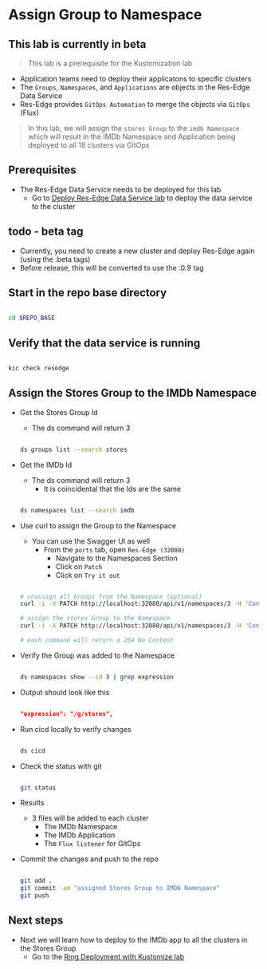 # Assign Group to Namespace

## This lab is currently in beta

> This lab is a prerequisite for the Kustomization lab

- Application teams need to deploy their applicatons to specific clusters
- The `Groups`, `Namespaces`, and `Applications` are objects in the Res-Edge Data Service
- Res-Edge provides `GitOps Automation` to merge the objects via `GitOps` (Flux)

> In this lab, we will assign the `stores Group` to the `imdb Namespace` which will result in the IMDb Namespace and Application being deployed to all 18 clusters via GitOps

## Prerequisites

- The Res-Edge Data Service needs to be deployed for this lab
  - Go to [Deploy Res-Edge Data Service lab](../deploy-res-edge/README.md#inner-loop-with-res-edge) to deploy the data service to the cluster

## todo - beta tag

- Currently, you need to create a new cluster and deploy Res-Edge again (using the :beta tags)
- Before release, this will be converted to use the :0.9 tag

## Start in the repo base directory

  ```bash

  cd $REPO_BASE

  ```

## Verify that the data service is running

  ```bash

  kic check resedge

  ```

## Assign the Stores Group to the IMDb Namespace

- Get the Stores Group Id
  - The ds command will return 3

  ```bash

  ds groups list --search stores

  ```

- Get the IMDb Id
  - The ds command will return 3
    - It is coincidental that the Ids are the same

  ```bash

  ds namespaces list --search imdb

  ```

- Use curl to assign the Group to the Namespace
  - You can use the Swagger UI as well
    - From the `ports` tab, open `Res-Edge (32080)`
      - Navigate to the Namespaces Section
      - Click on `Patch`
      - Click on `Try it out`

  ```bash

  # unassign all Groups from the Namespace (optional)
  curl -i -X PATCH http://localhost:32080/api/v1/namespaces/3 -H 'Content-Type: application/json' -d '{ "expression": null }'

  # assign the stores Group to the Namespace
  curl -i -X PATCH http://localhost:32080/api/v1/namespaces/3 -H 'Content-Type: application/json' -d '{ "expression": "/g/stores" }'

  # each command will return a 204 No Content

  ```

- Verify the Group was added to the Namespace

  ```bash

  ds namespaces show --id 3 | grep expression

  ```

- Output should look like this

  ```json

  "expression": "/g/stores",

  ```

- Run cicd locally to verify changes

  ```bash

  ds cicd

  ```

- Check the status with git

  ```bash

  git status

  ```

- Results
  - 3 files will be added to each cluster
    - The IMDb Namespace
    - The IMDb Application
    - The `Flux listener` for GitOps

- Commit the changes and push to the repo

  ```bash

  git add .
  git commit -am "assigned Stores Group to IMDb Namespace"
  git push

  ```

## Next steps

- Next we will learn how to deploy to the IMDb app to all the clusters in the Stores Group
  - Go to the [Ring Deployment with Kustomize lab](../labs/ring-deployment-with-kustomize.md)
